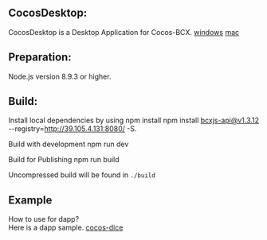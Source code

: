 ## CocosDesktop:

CocosDesktop is a Desktop Application for Cocos-BCX.
[windows](https://cocosbcx.oss-cn-beijing.aliyuncs.com/CocosDesktop.exe)
[mac](https://cocosbcx.oss-cn-beijing.aliyuncs.com/CocosDesktop.dmg)

## Preparation:

Node.js version 8.9.3 or higher.

## Build:

Install local dependencies by using 
npm install
npm install bcxjs-api@v1.3.12 --registry=http://39.105.4.131:8080/ -S. 

Build with development 
npm run dev 

Build for Publishing 
npm run build

Uncompressed build will be found in `./build`

## Example

How to use for dapp?  
Here is a dapp sample. [cocos-dice](https://github.com/Cocos-BCX/cocos-dice)

